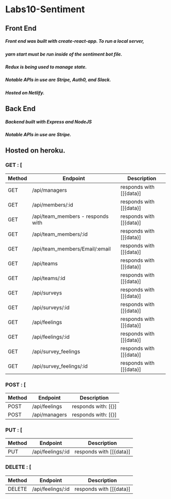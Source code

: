 # Labs10-Sentiment

## Front End

##### Front end was built with create-react-app. To run a local server,

##### yarn start must be run inside of the sentiment bot file.

##### Redux is being used to manage state.

##### Notable APIs in use are Stripe, Auth0, and Slack.

##### Hosted on Netlify.

## Back End

##### Backend built with Express and NodeJS

##### Notable APIs in use are Stripe.

## Hosted on heroku.

### GET : [

| Method | Endpoint      | Description                                                                                                                                                                                                                                                                                         |
| ------ | ------------- | --------------------------------------------------------------------------------------------------------------------------------------------------------------------------------------------------------------------------------------------------------------------------------------------------- |
| GET    | /api/managers   | responds with [[{data}]                   |
| GET    | /api/members/:id | responds with [[{data}] |
| GET    | /api/team_members - responds with    | responds with [[{data}] |
| GET    | /api/team_members/:id | responds with [[{data}] |
| GET    | /api/team_members/Email/:email | responds with [[{data}] |
| GET    | /api/teams  | responds with [[{data}]  |
| GET    | /api/teams/:id | responds with [[{data}] |
| GET    | /api/surveys | responds with [[{data}]  |
| GET    | /api/surveys/:id |  responds with [[{data}]  |
| GET    | /api/feelings| responds with [[{data}]  |
| GET    | /api/feelings/:id | responds with [[{data}]  |
| GET    | /api/survey_feelings | responds with [[{data}]  |
| GET    | /api/survey_feelings/:id | responds with [[{data}] |

### POST : [

| Method | Endpoint      | Description                                                                                                                                                                                                                                                                                         |
| ------ | ------------- | --------------------------------------------------------------------------------------------------------------------------------------------------------------------------------------------------------------------------------------------------------------------------------------------------- |
| POST    | /api/feelings | responds with: [{}]  |
| POST    | /api/managers | responds with: [{}]  |

### PUT : [

| Method | Endpoint      | Description                                                                                                                                                                                                                                                                                         |
| ------ | ------------- | --------------------------------------------------------------------------------------------------------------------------------------------------------------------------------------------------------------------------------------------------------------------------------------------------- |
| PUT    | /api/feelings/:id | responds with [[{data}]  |

### DELETE : [

| Method | Endpoint      | Description                                                                                                                                                                                                                                                                                         |
| ------ | ------------- | --------------------------------------------------------------------------------------------------------------------------------------------------------------------------------------------------------------------------------------------------------------------------------------------------- |
| DELETE    | /api/feelings/:id | responds with [[{data}]  |
